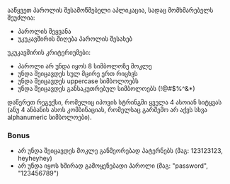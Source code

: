ააწყვეთ პაროლის შესამოწმებელი აპლიკაცია,
სადაც მომხმარებელს შეუძლია:

- პაროლის შეყვანა
- უკუკავშირის მიღება პაროლის შესახებ

უკუკავშირის კრიტერიუმები:

- პაროლი არ უნდა იყოს 8 სიმბოლოზე მოკლე
- უნდა შეიცავდეს სულ მცირე ერთ რიცხვს
- უნდა შეიცავდეს uppercase სიმბოლოებს
- უნდა შეიცავდეს განსაკუთრებულ სიმბოლოებს (!@#$%^&\*)

დაწერეთ რეგექსი, რომელიც იპოვის სტრინგში ყველა
4 ასოიან სიტყვას (ანუ 4 ანბანის ასოს კომბინაციას,
რომელსაც გარშემო არ აქვს სხვა alphanumeric სიმბოლოები).

### Bonus

- არ უნდა შეიცავდეს მოკლე განმეორებად პატერნებს (მაგ: 123123123, heyheyhey)
- არ უნდა იყოს ხშირად გამოყენებადი პაროლი (მაგ: "password", "123456789")
